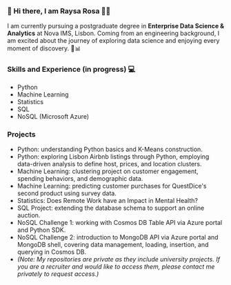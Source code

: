 ### 👋 Hi there, I am Raysa Rosa 👩‍💻

I am currently pursuing a postgraduate degree in __Enterprise Data Science & Analytics__ at Nova IMS, Lisbon.
Coming from an engineering background, I am excited about the journey of exploring data science and enjoying every moment of discovery. 🚀📊

### Skills and Experience (in progress) 💻
- Python
- Machine Learning
- Statistics 
- SQL
- NoSQL (Microsoft Azure)

### Projects
- Python: understanding Python basics and K-Means construction.
- Python: exploring Lisbon Airbnb listings through Python, employing data-driven analysis to define host, prices, and location clusters.
- Machine Learning: clustering project on customer engagement, spending behaviors, and demographic data.
- Machine Learning: predicting customer purchases for QuestDice's second product using survey data.
- Statistics: Does Remote Work have an Impact in Mental Health?
- SQL Project: extending the database schema to support an online auction.
- NoSQL Challenge 1: working with Cosmos DB Table API via Azure portal and Python SDK.
- NoSQL Challenge 2: introduction to MongoDB API via Azure portal and MongoDB shell, covering data management, loading, insertion, and querying in Cosmos DB.
- _(Note: My repositories are private as they include university projects. If you are a recruiter and would like to access them, please contact me privately to request access.)_
